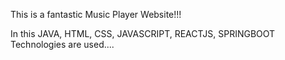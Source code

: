 This is a fantastic Music Player Website!!!

In this JAVA, HTML, CSS, JAVASCRIPT, REACTJS, SPRINGBOOT Technologies are used....
